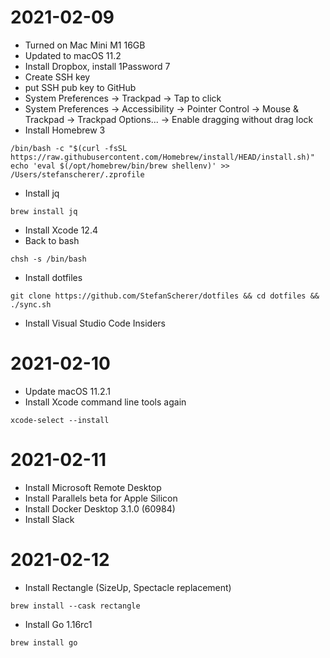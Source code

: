 # 2021-02-09

- Turned on Mac Mini M1 16GB 
- Updated to macOS 11.2
- Install Dropbox, install 1Password 7
- Create SSH key
- put SSH pub key to GitHub
- System Preferences -> Trackpad -> Tap to click
- System Preferences -> Accessibility -> Pointer Control -> Mouse & Trackpad -> Trackpad Options... -> Enable dragging without drag lock
- Install Homebrew 3
```
/bin/bash -c "$(curl -fsSL https://raw.githubusercontent.com/Homebrew/install/HEAD/install.sh)"
echo 'eval $(/opt/homebrew/bin/brew shellenv)' >> /Users/stefanscherer/.zprofile
```
- Install jq
```
brew install jq
```
- Install Xcode 12.4
- Back to bash
```
chsh -s /bin/bash
```
- Install dotfiles
```
git clone https://github.com/StefanScherer/dotfiles && cd dotfiles && ./sync.sh
```
- Install Visual Studio Code Insiders

# 2021-02-10

- Update macOS 11.2.1
- Install Xcode command line tools again
```
xcode-select --install
```

# 2021-02-11

- Install Microsoft Remote Desktop
- Install Parallels beta for Apple Silicon
- Install Docker Desktop 3.1.0 (60984)
- Install Slack

# 2021-02-12

- Install Rectangle (SizeUp, Spectacle replacement)
```
brew install --cask rectangle
```
- Install Go 1.16rc1
```
brew install go
```

